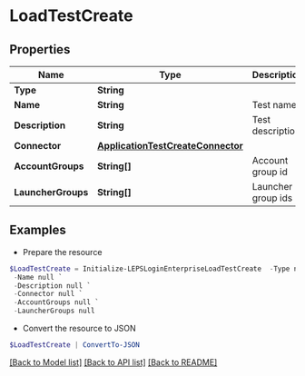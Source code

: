 # LoadTestCreate
## Properties

Name | Type | Description | Notes
------------ | ------------- | ------------- | -------------
**Type** | **String** |  | 
**Name** | **String** | Test name | 
**Description** | **String** | Test description | [optional] 
**Connector** | [**ApplicationTestCreateConnector**](ApplicationTestCreateConnector.md) |  | 
**AccountGroups** | **String[]** | Account group id | [optional] 
**LauncherGroups** | **String[]** | Launcher group ids | [optional] 

## Examples

- Prepare the resource
```powershell
$LoadTestCreate = Initialize-LEPSLoginEnterpriseLoadTestCreate  -Type null `
 -Name null `
 -Description null `
 -Connector null `
 -AccountGroups null `
 -LauncherGroups null
```

- Convert the resource to JSON
```powershell
$LoadTestCreate | ConvertTo-JSON
```

[[Back to Model list]](../README.md#documentation-for-models) [[Back to API list]](../README.md#documentation-for-api-endpoints) [[Back to README]](../README.md)

